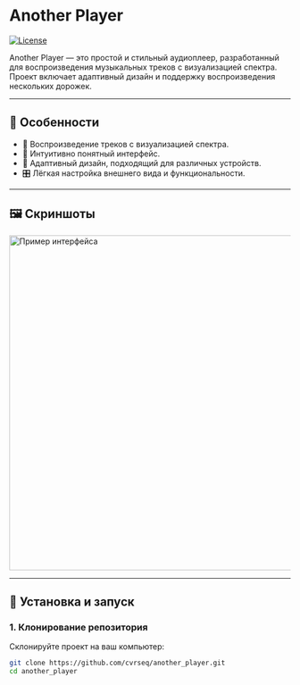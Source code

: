 # Another Player

[![License](https://img.shields.io/badge/license-MIT-blue.svg)](LICENSE)

Another Player — это простой и стильный аудиоплеер, разработанный для воспроизведения музыкальных треков с визуализацией спектра. Проект включает адаптивный дизайн и поддержку воспроизведения нескольких дорожек.

---

## 📖 Особенности

- 🎵 Воспроизведение треков с визуализацией спектра.
- 🚀 Интуитивно понятный интерфейс.
- 📱 Адаптивный дизайн, подходящий для различных устройств.
- 🎛️ Лёгкая настройка внешнего вида и функциональности.

---

## 🖼️ Скриншоты

<img src="https://github.com/cvrseq/another_player/blob/main/screenshots/example.png" width="600" alt="Пример интерфейса">

---

## 🚀 Установка и запуск

### 1. Клонирование репозитория
Склонируйте проект на ваш компьютер:
```bash
git clone https://github.com/cvrseq/another_player.git
cd another_player
